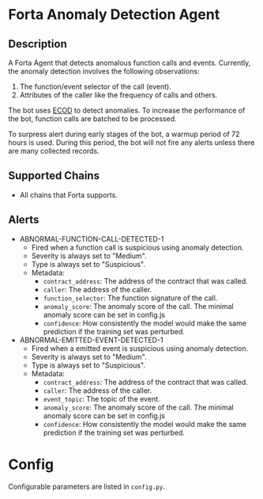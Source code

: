 # Forta Anomaly Detection Agent

## Description

A Forta Agent that detects anomalous function calls and events. Currently, the anomaly detection involves the following observations:

1. The function/event selector of the call (event).
2. Attributes of the caller like the frequency of calls and others.

The bot uses [ECOD](https://arxiv.org/abs/2201.00382) to detect anomalies. To increase the performance of the bot, function calls are batched to be processed.

To surpress alert during early stages of the bot, a warmup period of 72 hours is used. During this period, the bot will not fire any alerts unless there are many collected records.

## Supported Chains

- All chains that Forta supports.

## Alerts

- ABNORMAL-FUNCTION-CALL-DETECTED-1
  - Fired when a function call is suspicious using anomaly detection.
  - Severity is always set to "Medium".
  - Type is always set to "Suspicious".
  - Metadata:
    - `contract_address`: The address of the contract that was called.
    - `caller`: The address of the caller.
    - `function_selector`: The function signature of the call.
    - `anomaly_score`: The anomaly score of the call. The minimal anomaly score can be set in config.js
    - `confidence`: How consistently the model would make the same prediction if the training set was perturbed.
- ABNORMAL-EMITTED-EVENT-DETECTED-1
  - Fired when a emitted event is suspicious using anomaly detection.
  - Severity is always set to "Medium".
  - Type is always set to "Suspicious".
  - Metadata:
    - `contract_address`: The address of the contract that was called.
    - `caller`: The address of the caller.
    - `event_topic`: The topic of the event.
    - `anomaly_score`: The anomaly score of the call. The minimal anomaly score can be set in config.js
    - `confidence`: How consistently the model would make the same prediction if the training set was perturbed.

# Config

Configurable parameters are listed in `config.py`.
